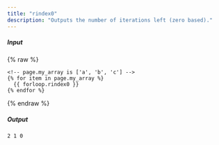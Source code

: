 ```yaml
---
title: "rindex0"
description: "Outputs the number of iterations left (zero based)."
---
```

##### Input

{% raw %}
~~~liquid
<!-- page.my_array is ['a', 'b', 'c'] -->
{% for item in page.my_array %}
  {{ forloop.rindex0 }}
{% endfor %}
~~~
{% endraw %}

##### Output

~~~html
2 1 0
~~~
